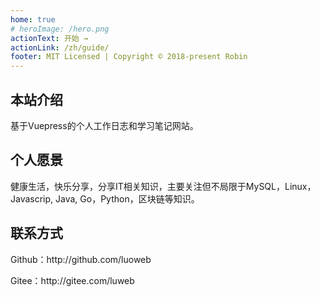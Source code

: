 ```yaml
---
home: true
# heroImage: /hero.png
actionText: 开始 →
actionLink: /zh/guide/
footer: MIT Licensed | Copyright © 2018-present Robin
---
```


<div class="features">
  <div class="feature">
    <h2>本站介绍</h2>
    <p>基于Vuepress的个人工作日志和学习笔记网站。</p>
  </div>
  <div class="feature">
    <h2>个人愿景</h2>
    <p>健康生活，快乐分享，分享IT相关知识，主要关注但不局限于MySQL，Linux，Javascrip, Java, Go，Python，区块链等知识。</p>
  </div>
  <div class="feature">
    <h2>联系方式</h2>
    <p>Github：http://github.com/luoweb</p>
    <p>Gitee：http://gitee.com/luweb</p>
  </div>
</div>
